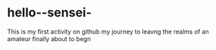 # hello--sensei-
This is my first activity on github
my journey to leavng the realms of an amateur finally about to begn
